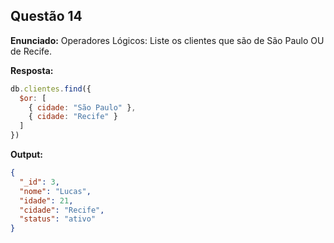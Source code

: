 ## Questão 14

**Enunciado:**
Operadores Lógicos: Liste os clientes que são de São Paulo OU de Recife.

**Resposta:**
```js
db.clientes.find({
  $or: [
    { cidade: "São Paulo" },
    { cidade: "Recife" }
  ]
})
```

**Output:**
```json
{
  "_id": 3,
  "nome": "Lucas",
  "idade": 21,
  "cidade": "Recife",
  "status": "ativo"
}
```
